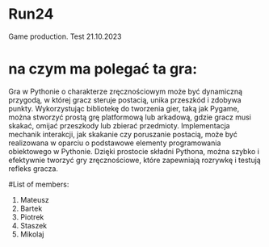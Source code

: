 # Run24
Game production.
Test 21.10.2023

# na czym ma polegać ta gra:
Gra w Pythonie o charakterze zręcznościowym może być dynamiczną przygodą, w której gracz steruje postacią, unika przeszkód i zdobywa punkty. Wykorzystując bibliotekę do tworzenia gier, taką jak Pygame, można stworzyć prostą grę platformową lub arkadową, gdzie gracz musi skakać, omijać przeszkody lub zbierać przedmioty. Implementacja mechanik interakcji, jak skakanie czy poruszanie postacią, może być realizowana w oparciu o podstawowe elementy programowania obiektowego w Pythonie. Dzięki prostocie składni Pythona, można szybko i efektywnie tworzyć gry zręcznościowe, które zapewniają rozrywkę i testują refleks gracza.

#List of members:
1. Mateusz
2. Bartek
3. Piotrek
4. Staszek
5. Mikolaj
